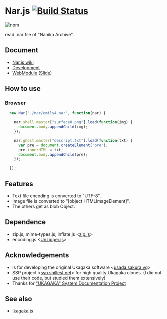 # Nar.js [![Build Status](https://api.travis-ci.org/legokichi/Nar.js.png)](http://travis-ci.org/legokichi/Nar.js)

[![npm](https://nodei.co/npm/legokichi.Nar.js.png?downloads=true&stars=true)](https://nodei.co/npm/legokichi.nar.js/)

read .nar file of "Nanika Archive".

## Document

- [Nar.js wiki](https://github.com/legokichi/Nar.js/wiki/IframeInserter)
- [Development](https://github.com/uupaa/WebModule/wiki/Development)
- [WebModule](https://github.com/uupaa/WebModule) ([Slide](http://uupaa.github.io/Slide/slide/WebModule/index.html))

## How to use

### Browser

```js
  new Nar("./nar/emily4.nar", function(nar) {

    nar.shell.master["surface0.png"].load(function(img) {
      document.body.appendChild(img);
    });

    nar.ghost.master["descript.txt"].load(function(txt) {
      var pre = document.createElement("pre");
      pre.innerHTML = txt;
      document.body.appendChild(pre);
    });

  });
```

## Features

- Text file encoding is converted to "UTF-8".
- Image file is converted to "[object HTMLImageElement]".
- The others get as blob Object.

## Dependence

- zip.js, mime-types.js, inflate.js <[zip.js](http://gildas-lormeau.github.com/zip.js/)>
- encoding.js <[Unzipper.js](https://github.com/polygonplanet/Unzipper.js/)>



## Acknowledgements

- ls for developing the original Ukagaka software <[usada.sakura.vg](http://usada.sakura.vg/)>
- SSP project <[ssp.shillest.net](http://ssp.shillest.net/)> for high quality Ukagaka clones. (I did not use their code, but studied them extensively)
- Thanks for ["UKAGAKA" System Documentation Project](http://code.google.com/p/ukadoc/)

## See also

* [Ikagaka.js](https://github.com/legokichi/ikagaka.js/)
